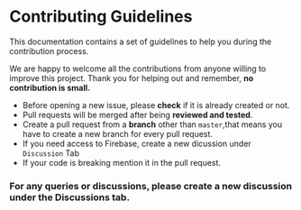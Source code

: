 # Contributing Guidelines  
  
This documentation contains a set of guidelines to help you during the contribution process.

We are happy to welcome all the contributions from anyone willing to improve this project. Thank you for helping out and remember, **no contribution is small.** 
- Before opening a new issue, please **check** if it is already created or not.
- Pull requests will be merged after being **reviewed and tested**.
- Create a pull request from a **branch** other than `master`,that means you have to create a new branch for every pull request.
- If you need access to Firebase, create a new dicussion under `Discussion` Tab
- If your code is breaking mention it in the pull request.

### For any queries or discussions, please create a new discussion under the **Discussions** tab. 
